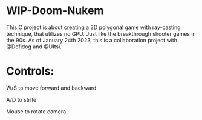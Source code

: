 # WIP-Doom-Nukem

This C project is about creating a 3D polygonal game with ray-casting technique,
that utilizes no GPU. Just like the breakthrough shooter games in the 90s.
As of January 24th 2023, this is a collaboration project with @Dofidog and @UItsi.


# Controls:

W/S to move forward and backward

A/D to strife

Mouse to rotate camera

